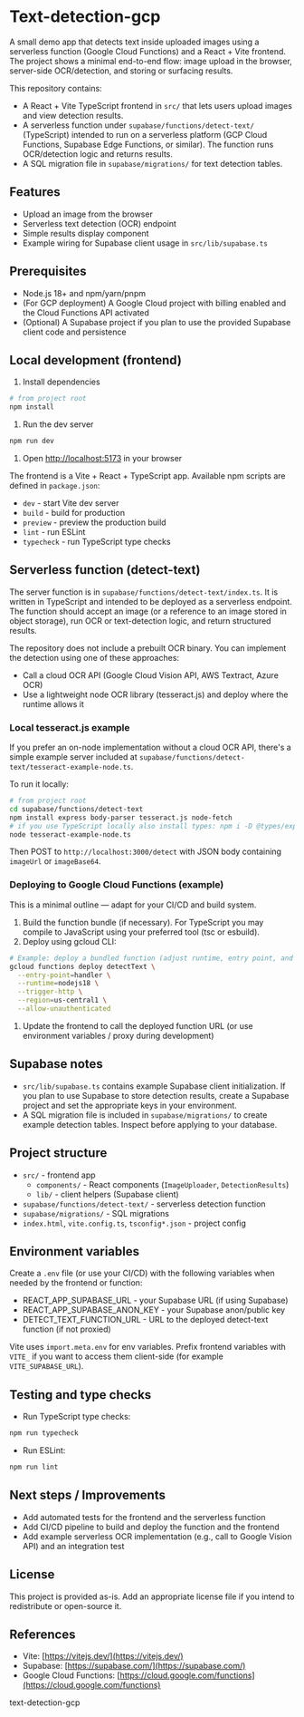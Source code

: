 # Text-detection-gcp

A small demo app that detects text inside uploaded images using a serverless function (Google Cloud Functions) and a React + Vite frontend. The project shows a minimal end-to-end flow: image upload in the browser, server-side OCR/detection, and storing or surfacing results.

This repository contains:

- A React + Vite TypeScript frontend in `src/` that lets users upload images and view detection results.
- A serverless function under `supabase/functions/detect-text/` (TypeScript) intended to run on a serverless platform (GCP Cloud Functions, Supabase Edge Functions, or similar). The function runs OCR/detection logic and returns results.
- A SQL migration file in `supabase/migrations/` for text detection tables.

## Features

- Upload an image from the browser
- Serverless text detection (OCR) endpoint
- Simple results display component
- Example wiring for Supabase client usage in `src/lib/supabase.ts`

## Prerequisites

- Node.js 18+ and npm/yarn/pnpm
- (For GCP deployment) A Google Cloud project with billing enabled and the Cloud Functions API activated
- (Optional) A Supabase project if you plan to use the provided Supabase client code and persistence

## Local development (frontend)

1. Install dependencies

```bash
# from project root
npm install
```

1. Run the dev server

```bash
npm run dev
```

1. Open [http://localhost:5173](http://localhost:5173) in your browser

The frontend is a Vite + React + TypeScript app. Available npm scripts are defined in `package.json`:

- `dev` - start Vite dev server
- `build` - build for production
- `preview` - preview the production build
- `lint` - run ESLint
- `typecheck` - run TypeScript type checks

## Serverless function (detect-text)

The server function is in `supabase/functions/detect-text/index.ts`. It is written in TypeScript and intended to be deployed as a serverless endpoint. The function should accept an image (or a reference to an image stored in object storage), run OCR or text-detection logic, and return structured results.

The repository does not include a prebuilt OCR binary. You can implement the detection using one of these approaches:

- Call a cloud OCR API (Google Cloud Vision API, AWS Textract, Azure OCR)
- Use a lightweight node OCR library (tesseract.js) and deploy where the runtime allows it

### Local tesseract.js example

If you prefer an on-node implementation without a cloud OCR API, there's a simple example server included at `supabase/functions/detect-text/tesseract-example-node.ts`.

To run it locally:

```bash
# from project root
cd supabase/functions/detect-text
npm install express body-parser tesseract.js node-fetch
# if you use TypeScript locally also install types: npm i -D @types/express @types/node
node tesseract-example-node.ts
```

Then POST to `http://localhost:3000/detect` with JSON body containing `imageUrl` or `imageBase64`.

### Deploying to Google Cloud Functions (example)

This is a minimal outline — adapt for your CI/CD and build system.

1. Build the function bundle (if necessary). For TypeScript you may compile to JavaScript using your preferred tool (tsc or esbuild).
2. Deploy using gcloud CLI:

```bash
# Example: deploy a bundled function (adjust runtime, entry point, and region)
gcloud functions deploy detectText \
  --entry-point=handler \
  --runtime=nodejs18 \
  --trigger-http \
  --region=us-central1 \
  --allow-unauthenticated
```

1. Update the frontend to call the deployed function URL (or use environment variables / proxy during development)

## Supabase notes

- `src/lib/supabase.ts` contains example Supabase client initialization. If you plan to use Supabase to store detection results, create a Supabase project and set the appropriate keys in your environment.
- A SQL migration file is included in `supabase/migrations/` to create example detection tables. Inspect before applying to your database.

## Project structure

- `src/` - frontend app
  - `components/` - React components (`ImageUploader`, `DetectionResults`)
  - `lib/` - client helpers (Supabase client)
- `supabase/functions/detect-text/` - serverless detection function
- `supabase/migrations/` - SQL migrations
- `index.html`, `vite.config.ts`, `tsconfig*.json` - project config

## Environment variables

Create a `.env` file (or use your CI/CD) with the following variables when needed by the frontend or function:

- REACT_APP_SUPABASE_URL - your Supabase URL (if using Supabase)
- REACT_APP_SUPABASE_ANON_KEY - your Supabase anon/public key
- DETECT_TEXT_FUNCTION_URL - URL to the deployed detect-text function (if not proxied)

Vite uses `import.meta.env` for env variables. Prefix frontend variables with `VITE_` if you want to access them client-side (for example `VITE_SUPABASE_URL`).

## Testing and type checks

- Run TypeScript type checks:

```bash
npm run typecheck
```

- Run ESLint:

```bash
npm run lint
```

## Next steps / Improvements

- Add automated tests for the frontend and the serverless function
- Add CI/CD pipeline to build and deploy the function and the frontend
- Add example serverless OCR implementation (e.g., call to Google Vision API) and an integration test

## License

This project is provided as-is. Add an appropriate license file if you intend to redistribute or open-source it.

## References

- Vite: [https://vitejs.dev/](https://vitejs.dev/)
- Supabase: [https://supabase.com/](https://supabase.com/)
- Google Cloud Functions: [https://cloud.google.com/functions](https://cloud.google.com/functions)

text-detection-gcp

